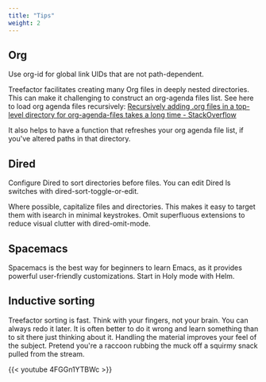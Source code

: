 ```yaml
---
title: "Tips"
weight: 2
---
```


## Org

Use org-id for global link UIDs that are not path-dependent.

Treefactor facilitates creating many Org files in deeply nested directories. This can make it challenging to construct an org-agenda files list. See here to load org agenda files recursively: [Recursively adding .org files in a top-level directory for org-agenda-files takes a long time - StackOverflow](https://stackoverflow.com/questions/17215868/recursively-adding-org-files-in-a-top-level-directory-for-org-agenda-files-take)

It also helps to have a function that refreshes your org agenda file list, if you've altered paths in that directory.

## Dired

Configure Dired to sort directories before files. You can edit Dired ls switches with dired-sort-toggle-or-edit.

Where possible, capitalize files and directories. This makes it easy to target them with isearch in minimal keystrokes. Omit superfluous extensions to reduce visual clutter with dired-omit-mode.

## Spacemacs

Spacemacs is the best way for beginners to learn Emacs, as it provides powerful user-friendly customizations. Start in Holy mode with Helm.

## Inductive sorting

Treefactor sorting is fast. Think with your fingers, not your brain. You can always redo it later. It is often better to do it wrong and learn something than to sit there just thinking about it. Handling the material improves your feel of the subject. Pretend you're a raccoon rubbing the muck off a squirmy snack pulled from the stream.

{{< youtube 4FGGn1YTBWc >}}
